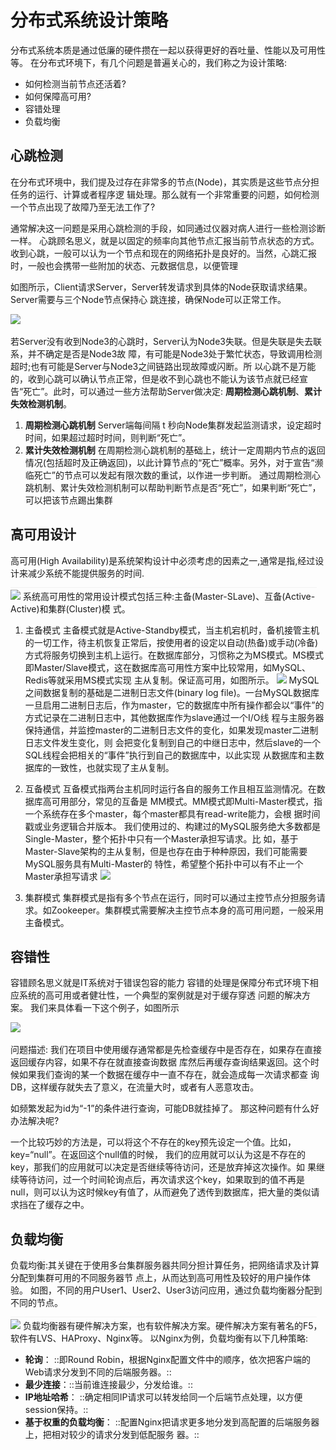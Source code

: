 # 分布式系统设计策略
分布式系统本质是通过低廉的硬件攒在一起以获得更好的吞吐量、性能以及可用性等。
在分布式环境下，有几个问题是普遍关心的，我们称之为设计策略:
  * 如何检测当前节点还活着?
  * 如何保障高可用?
  * 容错处理
  * 负载均衡

## 心跳检测
在分布式环境中，我们提及过存在非常多的节点(Node)，其实质是这些节点分担任务的运行、计算或者程序逻 辑处理。那么就有一个非常重要的问题，如何检测一个节点出现了故障乃至无法工作了? 

通常解决这一问题是采用心跳检测的手段，如同通过仪器对病人进行一些检测诊断一样。
心跳顾名思义，就是以固定的频率向其他节点汇报当前节点状态的方式。收到心跳，一般可以认为一个节点和现在的网络拓扑是良好的。当然，心跳汇报时，一般也会携带一些附加的状态、元数据信息，以便管理

如图所示，Client请求Server，Server转发请求到具体的Node获取请求结果。Server需要与三个Node节点保持心 跳连接，确保Node可以正常工作。 

![](https://elgchat-oss.oss-accelerate.aliyuncs.com/elgchat/2021_03_22/page47image55286272.png) 

若Server没有收到Node3的心跳时，Server认为Node3失联。但是失联是失去联系，并不确定是否是Node3故 障，有可能是Node3处于繁忙状态，导致调用检测超时;也有可能是Server与Node3之间链路出现故障或闪断。所 以心跳不是万能的，收到心跳可以确认节点正常，但是收不到心跳也不能认为该节点就已经宣告“死亡”。此时，可以通过一些方法帮助Server做决定: **周期检测心跳机制**、**累计失效检测机制**。 

1. **周期检测心跳机制** 
Server端每间隔 t 秒向Node集群发起监测请求，设定超时时间，如果超过超时时间，则判断“死亡”。 
2. **累计失效检测机制** 
在周期检测心跳机制的基础上，统计一定周期内节点的返回情况(包括超时及正确返回)，以此计算节点的“死亡”概率。另外，对于宣告“濒临死亡”的节点可以发起有限次数的重试，以作进一步判断。 
通过周期检测心跳机制、累计失效检测机制可以帮助判断节点是否“死亡”，如果判断“死亡”，可以把该节点踢出集群 

## 高可用设计
高可用(High Availability)是系统架构设计中必须考虑的因素之一,通常是指,经过设计来减少系统不能提供服务的时间. 
![](%E5%88%86%E5%B8%83%E5%BC%8F%E7%B3%BB%E7%BB%9F%E8%AE%BE%E8%AE%A1%E7%AD%96%E7%95%A5/page48image61523456.png) ![](https://elgchat-oss.oss-accelerate.aliyuncs.com/elgchat/2021_03_22/page48image55210592.png) 
系统高可用性的常用设计模式包括三种:主备(Master-SLave)、互备(Active-Active)和集群(Cluster)模 式。 

1. 主备模式 
主备模式就是Active-Standby模式，当主机宕机时，备机接管主机的一切工作，待主机恢复正常后，按使用者的设定以自动(热备)或手动(冷备)方式将服务切换到主机上运行。在数据库部分，习惯称之为MS模式。MS模式即Master/Slave模式，这在数据库高可用性方案中比较常用，如MySQL、Redis等就采用MS模式实现 主从复制。保证高可用，如图所示。 
![](https://elgchat-oss.oss-accelerate.aliyuncs.com/elgchat/2021_03_22/page48image55204768.png) 
MySQL之间数据复制的基础是二进制日志文件(binary log file)。一台MySQL数据库一旦启用二进制日志后，作为master，它的数据库中所有操作都会以“事件”的方式记录在二进制日志中，其他数据库作为slave通过一个I/O线 程与主服务器保持通信，并监控master的二进制日志文件的变化，如果发现master二进制日志文件发生变化，则 会把变化复制到自己的中继日志中，然后slave的一个SQL线程会把相关的“事件”执行到自己的数据库中，以此实现 从数据库和主数据库的一致性，也就实现了主从复制。 

2. 互备模式 互备模式指两台主机同时运行各自的服务工作且相互监测情况。在数据库高可用部分，常见的互备是 MM模式。MM模式即Multi-Master模式，指一个系统存在多个master，每个master都具有read-write能力，会根 据时间戳或业务逻辑合并版本。 
我们使用过的、构建过的MySQL服务绝大多数都是Single-Master，整个拓扑中只有一个Master承担写请求。比 如，基于Master-Slave架构的主从复制，但是也存在由于种种原因，我们可能需要MySQL服务具有Multi-Master的 特性，希望整个拓扑中可以有不止一个Master承担写请求 
![](https://elgchat-oss.oss-accelerate.aliyuncs.com/elgchat/2021_03_22/page49image55211424.png) 

3. 集群模式 集群模式是指有多个节点在运行，同时可以通过主控节点分担服务请求。如Zookeeper。集群模式需要解决主控节点本身的高可用问题，一般采用主备模式。

## 容错性
容错顾名思义就是IT系统对于错误包容的能力 
容错的处理是保障分布式环境下相应系统的高可用或者健壮性，一个典型的案例就是对于缓存穿透 问题的解决方案。 
我们来具体看一下这个例子，如图所示

![](https://elgchat-oss.oss-accelerate.aliyuncs.com/elgchat/2021_03_22/page49image55203728.png) 

问题描述: 
我们在项目中使用缓存通常都是先检查缓存中是否存在，如果存在直接返回缓存内容，如果不存在就直接查询数据 库然后再缓存查询结果返回。这个时候如果我们查询的某一个数据在缓存中一直不存在，就会造成每一次请求都查 询DB，这样缓存就失去了意义，在流量大时，或者有人恶意攻击。

如频繁发起为id为“-1”的条件进行查询，可能DB就挂掉了。 
那这种问题有什么好办法解决呢?

一个比较巧妙的方法是，可以将这个不存在的key预先设定一个值。比如，key=“null”。在返回这个null值的时候， 我们的应用就可以认为这是不存在的key，那我们的应用就可以决定是否继续等待访问，还是放弃掉这次操作。如 果继续等待访问，过一个时间轮询点后，再次请求这个key，如果取到的值不再是null，则可以认为这时候key有值了，从而避免了透传到数据库，把大量的类似请求挡在了缓存之中。 


## 负载均衡
负载均衡:其关键在于使用多台集群服务器共同分担计算任务，把网络请求及计算分配到集群可用的不同服务器节 
点上，从而达到高可用性及较好的用户操作体验。 如图，不同的用户User1、User2、User3访问应用，通过负载均衡器分配到不同的节点。 
![](%E5%88%86%E5%B8%83%E5%BC%8F%E7%B3%BB%E7%BB%9F%E8%AE%BE%E8%AE%A1%E7%AD%96%E7%95%A5/page50image61683968.png) ![](https://elgchat-oss.oss-accelerate.aliyuncs.com/elgchat/2021_03_22/page50image55232752.png) 负载均衡器有硬件解决方案，也有软件解决方案。硬件解决方案有著名的F5，软件有LVS、HAProxy、Nginx等。 
以Nginx为例，负载均衡有以下几种策略: 
* **轮询**：
::即Round Robin，根据Nginx配置文件中的顺序，依次把客户端的Web请求分发到不同的后端服务器。:: 
* **最少连接**：::当前谁连接最少，分发给谁。:: 
* **IP地址哈希**：
::确定相同IP请求可以转发给同一个后端节点处理，以方便session保持。:: 
* **基于权重的负载均衡**：
::配置Nginx把请求更多地分发到高配置的后端服务器上，把相对较少的请求分发到低配服务 器。:: 


